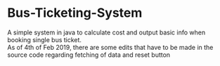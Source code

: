 # Bus-Ticketing-System
A simple system in java to calculate cost and output basic info when booking single bus ticket. <br/>
As of 4th of Feb 2019, there are some edits that have to be made in the source code regarding fetching of data and reset button <br/>
